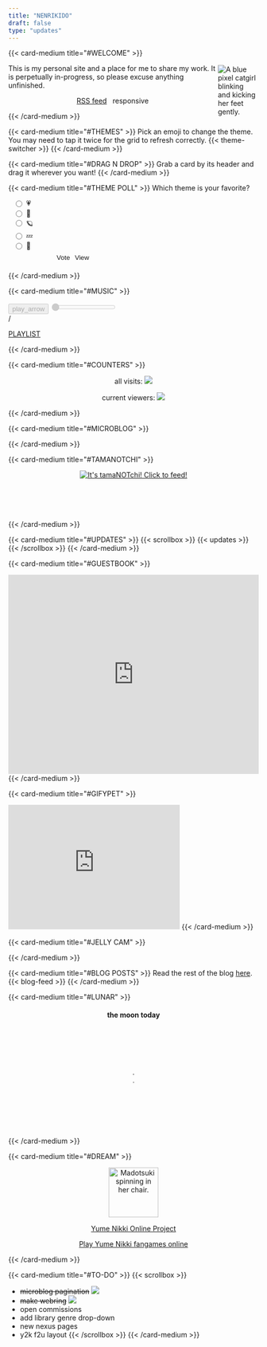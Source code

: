 ```yaml
---
title: "NENRIKIDO"
draft: false
type: "updates"
---
```


{{< card-medium title="#WELCOME" >}} 

<img src="/images/pixels/strovi_pixel.gif" alt="A blue pixel catgirl blinking and kicking her feet gently." style="float: right; max-width: 80px; margin: 2px;">
This is my personal site and a place for me to share my work. It is perpetually in-progress, so please excuse anything unfinished.
<p align="center"><i class="fa-solid fa-rss"></i> <a href="/index.xml">RSS feed</a> &nbsp <i class="fa-solid fa-mobile-screen-button"></i> responsive </p>
{{< /card-medium >}}

{{< card-medium title="#THEMES"  >}} 
Pick an emoji to change the theme. You may need to tap it twice for the grid to refresh correctly.
{{< theme-switcher >}}
{{< /card-medium >}}

{{< card-medium title="#DRAG N DROP"  >}} 
Grab a card by its header and drag it wherever you want!
{{< /card-medium >}}

{{< card-medium title="#THEME POLL" >}} 
Which theme is your favorite?
<form method="post" action="https://poll.pollcode.com/62524344">
<div style="background-color:transparent;padding: 0 10px;width:15rem;color: var(--secondary);"> 
<input type="radio" name="answer" value="1" id="answer625243441" style="float:left;" /><label for="answer625243441" style="float:left;padding-left: 5px; width:10rem;">💗</label>
<div style="clear:both;height:2px;"></div><input type="radio" name="answer" value="2" id="answer625243442" style="float:left;" /><label for="answer625243442" style="float:left; padding-left: 5px; width:10rem;">🫧</label><div style="clear:both;height:2px;"></div><input type="radio" name="answer" value="3" id="answer625243443" style="float:left;" /><label for="answer625243443" style="float:left;padding-left: 5px; width:10rem;">🪐</label><div style="clear:both;height:2px;"></div><input type="radio" name="answer" value="4" id="answer625243444" style="float:left;" /><label for="answer625243444" style="float:left;padding-left: 5px; width:10rem;">💤</label><div style="clear:both;height:2px;"></div><input type="radio" name="answer" value="5" id="answer625243445" style="float:left;" /><label for="answer625243445" style="float:left;padding-left: 5px; width:10rem;">🌷</label><div style="clear:both;height:2px;"></div><div align="center" style="padding:3px;"><input type="submit" value="Vote" style="border: 1px solid var(--secondary); color: var(--secondary); padding: 3px; cursor: pointer; background-color: transparent;">&nbsp;<input type="submit" name="view" value="View" style="border: 1px solid var(--secondary); color: var(--secondary); padding: 3px; cursor: pointer; background-color: transparent;"></div></div></form>

{{< /card-medium >}}

{{< card-medium title="#MUSIC" >}} 
<div id="aWrap"> <button id="aPlay" disabled> <span id="aPlayIco" class="material-icons"> play_arrow </span></button> <input id="aSeek" type="range" min="0" value="0" step="1" disabled>
<div id="aCron"> <span id="aNow"></span> / <span id="aTime"></span> </div> </div>
<div id="aList"> <p style="text-decoration:underline;"> <i class="fa-solid fa-music"></i> PLAYLIST</p></div>
{{< /card-medium >}}

{{< card-medium title="#COUNTERS" >}} 
<p align="center"> all visits: <script language="javascript" type="text/javascript" src="//counter1.fc2.com/counter.php?id=38931944&main=1"></script><noscript><img src="//counter1.fc2.com/counter_img.php?id=38931944&main=1" /></noscript> </p>
<p align="center"> current viewers: <script language="javascript" type="text/javascript" src="//counter1.fc2.com/views.php?id=38931944&main=1"></script><noscript><img src="//counter1.fc2.com/counter_now.php?id=38931944&main=1" /></noscript> </p>
{{< /card-medium >}}

{{< card-medium title="#MICROBLOG" >}} 
<div id="microblog_recent"></div>
{{< /card-medium >}}

{{< card-medium title="#TAMANOTCHI" >}} 
<p align="center" style="height:85px;"><a href="http://tamanotchi.world/4251c" target="_blank" rel="noopener noreferrer"><img src="http://tamanotchi.world/i2/4251" alt="It's tamaNOTchi! Click to feed!"></a></p>
{{< /card-medium >}}

{{< card-medium title="#UPDATES" >}} 
{{< scrollbox >}}
{{< updates >}}
{{< /scrollbox >}}
{{< /card-medium >}}

{{< card-medium title="#GUESTBOOK" >}} 
<iframe title="chatbox" src="https://www3.cbox.ws/box/?boxid=3526482&boxtag=h3SRws" width="100%" height="400" allowtransparency="yes" allow="autoplay" frameborder="0" marginheight="0" marginwidth="0" scrolling="auto"></iframe>
{{< /card-medium >}}

{{< card-medium title="#GIFYPET" >}} 
<iframe title="gifypet" class="pet" width="345" height="250" scrolling="yes" src="https://gifypet.neocities.org/pet/pet.html?name=aurelia&dob=1678660983&gender=f&element=Water&pet=https%3A%2F%2Fimg.pokemondb.net%2Fsprites%2Fblack-white%2Fanim%2Fshiny%2Ffrillish-f.gif&map=tree.jpg&background=transparent" frameborder="0"></iframe>
{{< /card-medium >}}

{{< card-medium title="#JELLY CAM" >}} 
<div class="youtube-player" data-id="OMlf71t2oV0" title="Youtube embed of Monterey Bay Jelly Cam"></div>
{{< /card-medium >}}

{{< card-medium title="#BLOG POSTS" >}} 
Read the rest of the blog [here](/blog).
{{< blog-feed >}} 
{{< /card-medium >}}

{{< card-medium title="#LUNAR" >}} 
<!-- © wdisseny -->
<div id="contain_moon" style="text-align:center;padding-top:5px;padding-bottom:5px;margin:10px;width:auto;height:17em;"><div style="font-weight:bold">the moon today</div><div style="margin-bottom:3em;padding:2em;filter:drop-shadow(0 0 20px hsl(220,100%,15%))"></div><div>.</div><div style="font-size:small">.</div></div>
<script>(function(){var d=new Date().getDate();var m=document.querySelectorAll("#contain_moon div");var a=new XMLHttpRequest();var url="https://www.icalendar37.net/lunar/api/?lang=en&month="+(new Date().getMonth()+1)+"&year="+(new Date().getFullYear())+"&size=100&lightColor=rgb(255,249,253)&shadeColor=rgb(56,56,141)&LDZ="+new Date(new Date().getFullYear(),new Date().getMonth(),1)/1000+"";m[1].style.height="100px";a.onreadystatechange=function(){if(a.readyState==4&&a.status==200){var b=JSON.parse(a.responseText);m[1].innerHTML=b.phase[d].svg;if(typeof moon_widget_loaded=="function")moon_widget_loaded(b);m[2].innerHTML=b.phase[d].npWidget;m[3].innerHTML="next full moon<br>"+b.nextFullMoon}};a.open("GET",url,true);a.send()})()</script>
{{< /card-medium >}}

{{< card-medium title="#DREAM" >}} 
<p align="center"><img src="/images/pixels/Madotsuki_Chair_Spin.gif" style="max-width: 100px;" loading="lazy" width="100" height="100" alt="Madotsuki spinning in her chair."></p>
<p align="center"> <a href="https://ynoproject.net/" target="_blank" rel="noopener noreferrer">Yume Nikki Online Project</a></p>
<p align="center"> <a href="https://archive.ymbr.site/play/" target="_blank" rel="noopener noreferrer">Play Yume Nikki fangames online</a></p>
{{< /card-medium >}}

{{< card-medium title="#TO-DO" >}} 
{{< scrollbox >}}
*   ~~microblog pagination~~ ![](images/pixels/new.gif)
*   ~~make webring~~ ![](images/pixels/new.gif)
*   open commissions
*   add library genre drop-down
*   new nexus pages
*   y2k f2u layout
{{< /scrollbox >}}
{{< /card-medium >}}